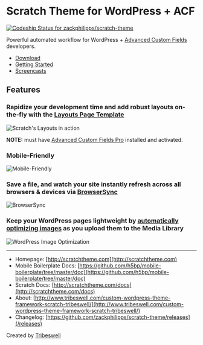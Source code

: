 # Scratch Theme for WordPress + ACF

[ ![Codeship Status for zackphilipps/scratch-theme](https://codeship.com/projects/e3e8c2e0-9db0-0132-4699-4ef4301ddd41/status?branch=master)](https://codeship.com/projects/64584)

Powerful automated workflow for WordPress + [Advanced Custom Fields](http://advancedcustomfields.com) developers.

- [Download](https://github.com/zackphilipps/scratch-theme/archive/master.zip)
- [Getting Started](http://scratchtheme.com/docs/getting-started)
- [Screencasts](http://scratchtheme.com/docs/screencasts/)

## Features

### Rapidize your development time and add robust layouts on-the-fly with the [Layouts Page Template](http://scratchtheme.com/docs/advanced/#layouts)

![Scratch's Layouts in action](http://scratchtheme.com/wp-content/themes/scratch-theme/img/marketing-page-slower.gif)

**NOTE:** must have [Advanced Custom Fields Pro](http://www.advancedcustomfields.com/pro) installed and activated.

### Mobile-Friendly

![Mobile-Friendly](http://scratchtheme.com/wp-content/themes/scratch-theme/img/mobile.gif)

### Save a file, and watch your site instantly refresh across all browsers & devices via [BrowserSync](http://www.browsersync.io/)

![BrowserSync](http://scratchtheme.com/wp-content/themes/scratch-theme/img/browsersync.gif)

### Keep your WordPress pages lightweight by [automatically optimizing images](https://github.com/gruntjs/grunt-contrib-imagemin) as you upload them to the Media Library

![WordPress Image Optimization](http://scratchtheme.com/wp-content/themes/scratch-theme/img/imagemin.gif)

---

- Homepage: [http://scratchtheme.com](http://scratchtheme.com)
- Mobile Boilerplate Docs: [https://github.com/h5bp/mobile-boilerplate/tree/master/doc](https://github.com/h5bp/mobile-boilerplate/tree/master/doc)
- Scratch Docs: [http://scratchtheme.com/docs](http://scratchtheme.com/docs)
- About: [http://www.tribeswell.com/custom-wordpress-theme-framework-scratch-tribeswell/](http://www.tribeswell.com/custom-wordpress-theme-framework-scratch-tribeswell/)
- Changelog: [https://github.com/zackphilipps/scratch-theme/releases](/releases)

Created by [Tribeswell](http://tribeswell.com)
